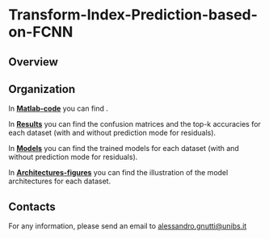 # Transform-Index-Prediction-based-on-FCNN

## Overview

## Organization

In [**Matlab-code**](https://github.com/AlessandroGnutti/Transform-index-Prediction-based-on-FCNN/tree/main/Matlab-code) you can find .

In [**Results**](https://github.com/AlessandroGnutti/Transform-Index-Prediction-based-on-FCNN/tree/main/Results) you can find the confusion matrices and the top-k accuracies for each dataset (with and without prediction mode for residuals).

In [**Models**](https://github.com/AlessandroGnutti/Transform-Index-Prediction-based-on-FCNN/tree/main/Models) you can find the trained models for each dataset (with and without prediction mode for residuals).

In [**Architectures-figures**](https://github.com/AlessandroGnutti/Transform-Index-Prediction-based-on-FCNN/tree/main/Architectures-figures) you can find the illustration of the model architectures for each dataset.


## Contacts

For any information, please send an email to alessandro.gnutti@unibs.it


